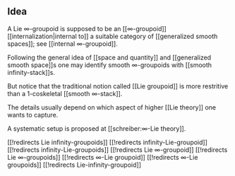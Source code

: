 
## Idea

A Lie $\infty$-groupoid is supposed to be an [[∞-groupoid]] [[internalization|internal to]] a suitable category of [[generalized smooth spaces]]; see [[internal ∞-groupoid]]. 

Following the general idea of [[space and quantity]] and [[generalized smooth space]]s one may identify smooth $\infty$-groupoids with [[smooth infinity-stack]]s.

But notice that the traditional notion called [[Lie groupoid]] is more restritive than a 1-coskeletal [[smooth ∞-stack]].

The details usually depend on which aspect of higher [[Lie theory]] one wants to capture.

A systematic setup is proposed at [[schreiber:∞-Lie theory]].



[[!redirects Lie infinity-groupoids]]
[[!redirects infinity-Lie-groupoid]]
[[!redirects infinity-Lie-groupoids]]
[[!redirects Lie ∞-groupoid]]
[[!redirects Lie ∞-groupoids]]
[[!redirects ∞-Lie groupoid]]
[[!redirects ∞-Lie groupoids]]
[[!redirects Lie-infinity-groupoid]]